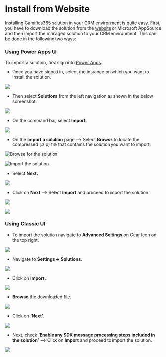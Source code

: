 # Install from Website

Installing Gamifics365 solution in your CRM environment is quite easy. First, you have to download the solution from the [website](https://www.inogic.com/product/productivity-apps/gamification-motivation-engagement-performance-management-dynamics-365-crm) or Microsoft AppSource and then import the managed solution to your CRM environment. This can be done in the following two ways:

### Using Power Apps UI

To import a solution, first sign into [Power Apps](https://make.powerapps.com/?utm\_source=padocs\&utm\_medium=linkinadoc\&utm\_campaign=referralsfromdoc).

* Once you have signed in, select the instance on which you want to install the solution.

![](../../.gitbook/assets/Powerapps\_1.png)

* Then select **Solutions** from the left navigation as shown in the below screenshot:

![](<../../.gitbook/assets/Powerapps\_2 (1).png>)

* On the command bar, select **Import**.

![](../../.gitbook/assets/Powerapps\_3.png)

* On the **Import a solution** page --> Select **Browse** to locate the compressed (.zip) file that contains the solution you want to import.

![Browse for the solution](<../../.gitbook/assets/Powerapps\_4 (1).png>)

![Import the solution](<../../.gitbook/assets/Powerapps\_5 (2).png>)

* Select **Next.**

![](../../.gitbook/assets/Powerapps\_6.png)

* Click on **Next -->** Select **Import** and proceed to import the solution.

![](<../../.gitbook/assets/Powerapps\_7 (1).png>)

![](../../.gitbook/assets/Powerapps\_8.png)

### Using Classic UI

* To import the solution navigate to **Advanced Settings** on Gear Icon on the top right.

![](../../.gitbook/assets/Install\_0.1.png)

* Navigate to **Settings -> Solutions.**

![](../../.gitbook/assets/Install\_0.2.png)

* Click on **Import.**

![](../../.gitbook/assets/Install\_0.3.png)

* **Browse** the downloaded file.

![](<../../.gitbook/assets/Install\_1 (9).png>)

* Click on **‘Next’.**

![](<../../.gitbook/assets/Install\_2 (4).png>)

* Next, check **‘Enable any SDK message processing steps included in the solution’** --> Click on **Import** and proceed to import the solution.

![](<../../.gitbook/assets/Install\_3 (4).png>)

